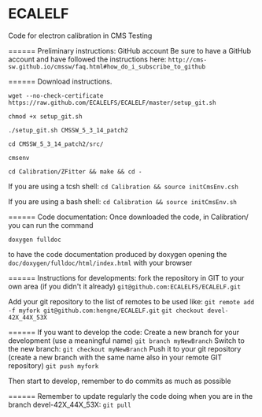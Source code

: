 ECALELF
=======

Code for electron calibration in CMS
Testing

======
Preliminary instructions: GitHub account
Be sure to have a GitHub account and have followed the instructions here:
`http://cms-sw.github.io/cmssw/faq.html#how_do_i_subscribe_to_github`


======
Download instructions.

`wget --no-check-certificate https://raw.github.com/ECALELFS/ECALELF/master/setup_git.sh`

`chmod +x setup_git.sh`

`./setup_git.sh CMSSW_5_3_14_patch2`

`cd CMSSW_5_3_14_patch2/src/`

`cmsenv`

`cd Calibration/ZFitter && make && cd -`

If you are using a tcsh shell:
`cd Calibration && source initCmsEnv.csh`

If you are using a bash shell:
`cd Calibration && source initCmsEnv.sh`

======
Code documentation:
Once downloaded the code, in Calibration/ you can run the command

`doxygen fulldoc`

to have the code documentation produced by doxygen opening the `doc/doxygen/fulldoc/html/index.html` with your browser 


======
Instructions for developments:
fork the repository in GIT to your own area (if you didn't it already)
`git@github.com:ECALELFS/ECALELF.git`

Add your git repository to the list of remotes to be used like:
`git remote add -f myfork git@github.com:hengne/ECALELF.git`
`git checkout devel-42X_44X_53X`


======
If you want to develop the code:
Create a new branch for your development (use a meaningful name)
`git branch myNewBranch`
Switch to the new branch: `git checkout myNewBranch`
Push it to your git repository (create a new branch with the same name also in your remote GIT repository)
`git push myfork`

Then start to develop, remember to do commits as much as possible

======
Remember to update regularly the code doing when you are in the branch devel-42X_44X_53X:
`git pull`

